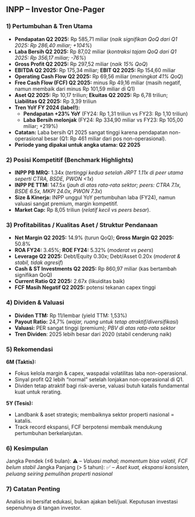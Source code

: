 ## INPP – Investor One-Pager

### 1) Pertumbuhan & Tren Utama
- **Pendapatan Q2 2025:** Rp 585,71 miliar (*naik signifikan QoQ dari Q1 2025: Rp 286,40 miliar; +104%*)  
- **Laba Bersih Q2 2025:** Rp 87,02 miliar (*kontraksi tajam QoQ dari Q1 2025: Rp 356,17 miliar; -76%*)
- **Gross Profit Q2 2025:** Rp 297,52 miliar (*naik 15% QoQ*)
- **EBITDA Q2 2025:** Rp 175,34 miliar; **EBIT Q2 2025:** Rp 154,60 miliar
- **Operating Cash Flow Q2 2025:** Rp 69,56 miliar (*meningkat 41% QoQ*)
- **Free Cash Flow (FCF) Q2 2025:** minus Rp 49,16 miliar (masih negatif, namun membaik dari minus Rp 101,59 miliar di Q1)
- **Aset Q2 2025:** Rp 10,17 triliun; **Ekuitas Q2 2025:** Rp 6,78 triliun; **Liabilitas Q2 2025:** Rp 3,39 triliun
- **Tren YoY FY 2024 (**label!**):**  
  - **Pendapatan +23% YoY** (FY24: Rp 1,31 triliun vs FY23: Rp 1,10 triliun)
  - **Laba Bersih melonjak** (FY24: Rp 334,90 miliar vs FY23: Rp 105,00 miliar; +219%)
- **Catatan:** Laba bersih Q1 2025 sangat tinggi karena pendapatan non-operasional besar (Q1: Rp 461 miliar dari pos non-operasional).
- **Periode yang dipakai untuk angka utama: Q2 2025**

### 2) Posisi Kompetitif (Benchmark Highlights)
- **INPP PB MRQ:** 1.34x (*tertinggi kedua setelah JRPT 1.11x di peer utama seperti CTRA, BSDE, PWON <1x*)
- **INPP PE TTM:** 147.5x (*jauh di atas rata-rata sektor; peers: CTRA 7.1x, BSDE 6.5x, MKPI 24.0x, PWON 7.3x*)
- **Size & Kinerja:** INPP unggul YoY pertumbuhan laba (FY24), namun valuasi sangat premium, margin kompetitif.
- **Market Cap:** Rp 8,05 triliun (*relatif kecil vs peers besar*).

### 3) Profitabilitas / Kualitas Aset / Struktur Pendanaan
- **Net Margin Q2 2025:** 14.9% (turun QoQ); **Gross Margin Q2 2025:** 50.8%
- **ROA FY24:** 3.45%; **ROE FY24:** 5.32% (*moderat vs peers*)
- **Leverage Q2 2025:** Debt/Equity 0.30x; Debt/Asset 0.20x (*moderat & stabil, tidak agresif*)
- **Cash & ST Investments Q2 2025:** Rp 860,97 miliar (kas bertambah signifikan QoQ)
- **Current Ratio Q2 2025:** 2.67x (likuiditas baik)
- **FCF Masih Negatif Q2 2025:** potensi tekanan capex tinggi

### 4) Dividen & Valuasi
- **Dividen TTM:** Rp 11/lembar (yield TTM: 1,53%)
- **Payout Ratio:** 24,7% (*wajar, ruang untuk tetap atraktif/diversifikasi*)
- **Valuasi:** PER sangat tinggi (premium); *PBV di atas rata-rata sektor*
- **Tren Dividen**: 2025 lebih besar dari 2020 (stabil cenderung naik)

### 5) Rekomendasi
**6M (Taktis):**
- Fokus kelola margin & capex, waspadai volatilitas laba non-operasional.
- Sinyal profit Q2 lebih “normal” setelah lonjakan non-operasional di Q1.
- Dividen tetap atraktif bagi risk-averse, valuasi butuh katalis fundamental kuat untuk rerating.

**5Y (Tesis):**
- Landbank & aset strategis; membaiknya sektor properti nasional = katalis. 
- Track record ekspansi, FCF berpotensi membaik mendukung pertumbuhan berkelanjutan.

### 6) Kesimpulan
Jangka Pendek (≤6 bulan): ⚠️ – *Valuasi mahal; momentum bisa volatil, FCF belum stabil*
Jangka Panjang (> 5 tahun): ✅ – *Aset kuat, ekspansi konsisten, peluang seiring pemulihan properti nasional*

### 7) Catatan Penting
Analisis ini bersifat edukasi, bukan ajakan beli/jual. Keputusan investasi sepenuhnya di tangan investor.